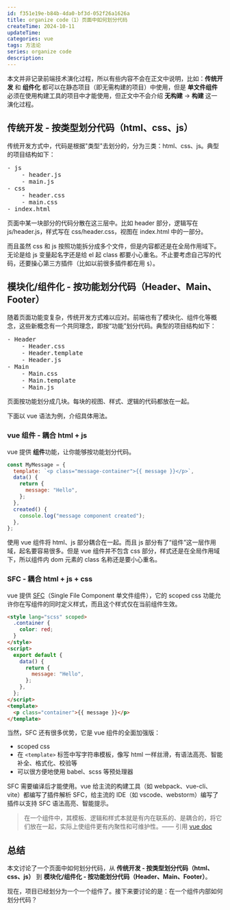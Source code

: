 ```yaml
---
id: f351e19e-b84b-4da0-bf3d-052f26a1626a
title: organize code（1）页面中如何划分代码
createTime: 2024-10-11
updateTime:
categories: vue
tags: 方法论
series: organize code
description:
---
```


本文并非记录前端技术演化过程，所以有些内容不会在正文中说明，比如：**传统开发** 和 **组件化** 都可以在静态项目（即无需构建的项目）中使用，但是 **单文件组件** 必须在使用构建工具的项目中才能使用，但正文中不会介绍 **无构建** -> **构建** 这一演化过程。

## 传统开发 - 按类型划分代码（html、css、js）

传统开发方式中，代码是根据"类型"去划分的，分为三类：html、css、js。典型的项目结构如下：

<pre>
- js
    - header.js
    - main.js
- css
    - header.css
    - main.css
- index.html
</pre>

页面中某一块部分的代码分散在这三层中。比如 header 部分，逻辑写在 js/header.js，样式写在 css/header.css，视图在 index.html 中的一部分。

而且虽然 css 和 js 按照功能拆分成多个文件，但是内容都还是在全局作用域下。无论是给 js 变量起名字还是给 el 起 class 都要小心重名。不止要考虑自己写的代码，还要操心第三方插件（比如以前很多插件都在用 `$`）。

## 模块化/组件化 - 按功能划分代码（Header、Main、Footer）

随着页面功能变复杂，传统开发方式难以应对。前端也有了模块化、组件化等概念，这些新概念有一个共同理念，即按“功能”划分代码。典型的项目结构如下：

<pre>
- Header
    - Header.css
    - Header.template
    - Header.js
- Main
    - Main.css
    - Main.template
    - Main.js
</pre>

页面按功能划分成几块。每块的视图、样式、逻辑的代码都放在一起。

下面以 vue 语法为例，介绍具体用法。

### vue 组件 - 耦合 html + js

vue 提供 **组件**功能，让你能够按功能划分代码。

```js
const MyMessage = {
  template: `<p class="message-container">{{ message }}</p>`,
  data() {
    return {
      message: "Hello",
    };
  },
  created() {
    console.log("message component created");
  },
};
```

使用 vue 组件将 html、js 部分耦合在一起。而且 js 部分有了“组件”这一层作用域，起名要容易很多。但是 vue 组件并不包含 css 部分，样式还是在全局作用域下，所以组件内 dom 元素的 class 名称还是要小心重名。

### SFC - 耦合 html + js + css

vue 提供 [SFC](https://v2.cn.vuejs.org/v2/guide/single-file-components.html)（Single File Component 单文件组件），它的 scoped css 功能允许你在写组件的同时定义样式，而且这个样式仅在当前组件生效。

```html
<style lang="scss" scoped>
  .container {
    color: red;
  }
</style>
<script>
  export default {
    data() {
      return {
        message: "Hello",
      };
    },
  };
</script>
<template>
  <p class="container">{{ message }}</p>
</template>
```

当然，SFC 还有很多优势，它是 vue 组件的全面加强版：

- scoped css
- 在 `<template>` 标签中写字符串模板，像写 html 一样丝滑，有语法高亮、智能补全、格式化、校验等
- 可以很方便地使用 babel、scss 等预处理器

SFC 需要编译后才能使用。vue 给主流的构建工具（如 webpack、vue-cli、vite）都编写了插件解析 SFC，给主流的 IDE（如 vscode、webstorm）编写了插件以支持 SFC 语法高亮、智能提示。

> 在一个组件中，其模板、逻辑和样式本就是有内在联系的、是耦合的，将它们放在一起，实际上使组件更有内聚性和可维护性。—— 引用 [vue doc](https://cn.vuejs.org/guide/scaling-up/sfc.html#what-about-separation-of-concerns)

## 总结

本文讨论了一个页面中如何划分代码，从 **传统开发 - 按类型划分代码（html、css、js）** 到 **模块化/组件化 - 按功能划分代码（Header、Main、Footer）**。

现在，项目已经划分为一个一个组件了。接下来要讨论的是：在一个组件内部如何划分代码？
